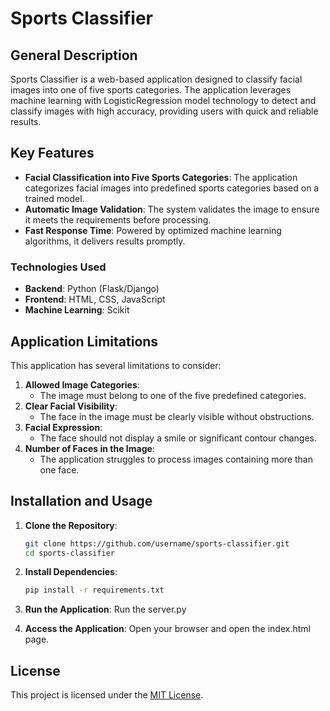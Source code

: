 # Sports Classifier

## General Description

Sports Classifier is a web-based application designed to classify facial images into one of five sports categories. The application leverages machine learning with LogisticRegression model technology to detect and classify images with high accuracy, providing users with quick and reliable results.

## Key Features

- **Facial Classification into Five Sports Categories**: The application categorizes facial images into predefined sports categories based on a trained model.
- **Automatic Image Validation**: The system validates the image to ensure it meets the requirements before processing.
- **Fast Response Time**: Powered by optimized machine learning algorithms, it delivers results promptly.

### Technologies Used
- **Backend**: Python (Flask/Django)
- **Frontend**: HTML, CSS, JavaScript
- **Machine Learning**: Scikit

## Application Limitations

This application has several limitations to consider:

1. **Allowed Image Categories**: 
   - The image must belong to one of the five predefined categories.
2. **Clear Facial Visibility**: 
   - The face in the image must be clearly visible without obstructions.
3. **Facial Expression**: 
   - The face should not display a smile or significant contour changes.
4. **Number of Faces in the Image**:
   - The application struggles to process images containing more than one face.

## Installation and Usage

1. **Clone the Repository**:
   ```bash
   git clone https://github.com/username/sports-classifier.git
   cd sports-classifier
   ```

2. **Install Dependencies**:
   ```bash
   pip install -r requirements.txt
   ```

3. **Run the Application**:
   Run the server.py

4. **Access the Application**:
   Open your browser and open the index.html page.


## License

This project is licensed under the [MIT License](LICENSE).

